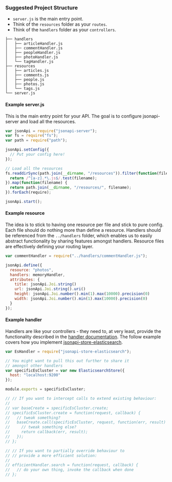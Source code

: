 ### Suggested Project Structure

 * `server.js` is the main entry point.
 * Think of the `resources` folder as your `routes`.
 * Think of the `handlers` folder as your `controllers`.

```
├── handlers
│   ├── articleHandler.js
│   ├── commentHandler.js
│   ├── peopleHandler.js
│   ├── photoHandler.js
│   └── tagHandler.js
├── resources
│   ├── articles.js
│   ├── comments.js
│   ├── people.js
│   ├── photos.js
│   └── tags.js
└── server.js          
```

#### Example server.js

This is the main entry point for your API. The goal is to configure jsonapi-server and load all the resources.

```javascript
var jsonApi = require("jsonapi-server");
var fs = require("fs");
var path = require("path");

jsonApi.setConfig({
  // Put your config here!
});

// Load all the resources
fs.readdirSync(path.join(__dirname, "/resources")).filter(function(filename) {
  return /^[a-z].*\.js$/.test(filename);
}).map(function(filename) {
  return path.join(__dirname, "/resources/", filename);
}).forEach(require);

jsonApi.start();
```

#### Example resource

The idea is to stick to having one resource per file and stick to pure config. Each file should do nothing more than define a resource. Handlers should be referenced from the `../handlers` folder, which enables us to easily abstract functionality by sharing features amongst handlers. Resource files are effectively defining your routing layer.

```javascript
var commentHandler = require("../handlers/commentHandler.js");

jsonApi.define({
  resource: "photos",
  handlers: memoryHandler,
  attributes: {
    title: jsonApi.Joi.string()
    url: jsonApi.Joi.string().uri()
    height: jsonApi.Joi.number().min(1).max(10000).precision(0)
    width: jsonApi.Joi.number().min(1).max(10000).precision(0)
  }
});
```

#### Example handler

Handlers are like your controllers - they need to, at very least, provide the functionality described in the [handler documentation](handlers.md). The follow example covers how you implement [jsonapi-store-elasticsearch](https://github.com/holidayextras/jsonapi-store-elasticsearch).

```javascript
var EsHandler = require("jsonapi-store-elasticsearch");

// You might want to pull this out further to share it
// amongst other handlers
var specificEsCluster = var new ElasticsearchStore({
  host: "localhost:9200"
});

module.exports = specificEsCluster;

// // If you want to intercept calls to extend existing behaviour:
//
// var baseCreate = specificEsCluster.create;
// specificEsCluster.create = function(request, callback) {
//   // tweak something?
//   baseCreate.call(specificEsCluster, request, function(err, result) {
//     // tweak something else?
//     return callback(err, result);
//   });
// };

// // If you want to partially override behaviour to
// // provide a more efficient solution:
//
// efficientHandler.search = function(request, callback) {
//   // do your own thing, invoke the callback when done
// };
```
